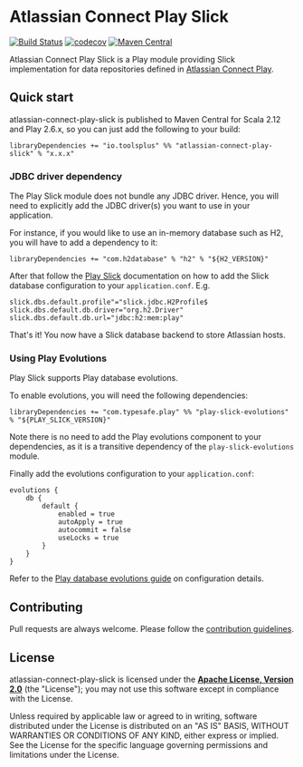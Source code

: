# Atlassian Connect Play Slick

[![Build Status](https://travis-ci.org/toolsplus/atlassian-connect-play-slick.svg?branch=master)](https://travis-ci.org/toolsplus/atlassian-connect-play-slick)
[![codecov](https://codecov.io/gh/toolsplus/atlassian-connect-play-slick/branch/master/graph/badge.svg)](https://codecov.io/gh/toolsplus/atlassian-connect-play-slick)
[![Maven Central](https://img.shields.io/maven-central/v/io.toolsplus/atlassian-connect-play-slick_2.12.svg)](https://maven-badges.herokuapp.com/maven-central/io.toolsplus/atlassian-connect-play-slick_2.12)

Atlassian Connect Play Slick is a Play module providing Slick 
implementation for data repositories defined in [Atlassian Connect Play](atlassian-connect-play).

## Quick start

atlassian-connect-play-slick is published to Maven Central for Scala 2.12 and 
Play 2.6.x, so you can just add the following to your build:

    libraryDependencies += "io.toolsplus" %% "atlassian-connect-play-slick" % "x.x.x"

### JDBC driver dependency
The Play Slick module does not bundle any JDBC driver. Hence, you will need to 
explicitly add the JDBC driver(s) you want to use in your application. 

For instance, if you would like to use an in-memory database such as H2, you will 
have to add a dependency to it:

    libraryDependencies += "com.h2database" % "h2" % "${H2_VERSION}"

After that follow the [Play Slick](play-slick-docs) documentation on how to add 
the Slick database configuration to your `application.conf`. E.g.

    slick.dbs.default.profile"="slick.jdbc.H2Profile$
    slick.dbs.default.db.driver="org.h2.Driver"
    slick.dbs.default.db.url="jdbc:h2:mem:play"

That's it! You now have a Slick database backend to store Atlassian hosts.

### Using Play Evolutions

Play Slick supports Play database evolutions.

To enable evolutions, you will need the following dependencies:

    libraryDependencies += "com.typesafe.play" %% "play-slick-evolutions" % "${PLAY_SLICK_VERSION}"
    
Note there is no need to add the Play evolutions component to your dependencies, 
as it is a transitive dependency of the `play-slick-evolutions` module.

Finally add the evolutions configuration to your `application.conf`:

    evolutions {
        db {
            default {
                enabled = true
                autoApply = true
                autocommit = false
                useLocks = true
            }
        }
    }
    
Refer to the [Play database evolutions guide](play-evolutions) on configuration details.

## Contributing
 
Pull requests are always welcome. Please follow the [contribution guidelines](CONTRIBUTING.md).
    
## License

atlassian-connect-play-slick is licensed under the **[Apache License, Version 2.0][apache]** (the
"License"); you may not use this software except in compliance with the License.

Unless required by applicable law or agreed to in writing, software
distributed under the License is distributed on an "AS IS" BASIS,
WITHOUT WARRANTIES OR CONDITIONS OF ANY KIND, either express or implied.
See the License for the specific language governing permissions and
limitations under the License.

[atlassian-connect-play]: https://github.com/toolsplus/atlassian-connect-play
[play-evolutions]: https://www.playframework.com/documentation/2.5.x/Evolutions
[apache]: http://www.apache.org/licenses/LICENSE-2.0
[play-slick-docs]: https://www.playframework.com/documentation/2.5.x/PlaySlick